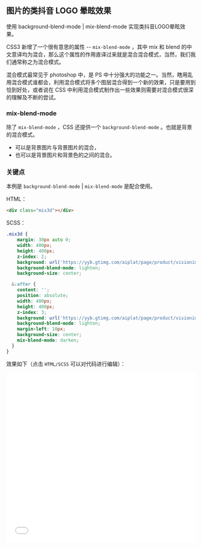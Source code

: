 ## 图片的类抖音 LOGO 晕眩效果

使用 background-blend-mode | mix-blend-mode 实现类抖音LOGO晕眩效果。

CSS3 新增了一个很有意思的属性 -- `mix-blend-mode` ，其中 mix 和 blend 的中文意译均为混合，那么这个属性的作用直译过来就是混合混合模式，当然，我们我们通常称之为混合模式。

混合模式最常见于 photoshop 中，是 PS 中十分强大的功能之一。当然，瞎用乱用混合模式谁都会，利用混合模式将多个图层混合得到一个新的效果，只是要用到恰到好处，或者说在 CSS 中利用混合模式制作出一些效果则需要对混合模式很深的理解及不断的尝试。

### mix-blend-mode

除了 `mix-blend-mode` ，CSS 还提供一个 `background-blend-mode` 。也就是背景的混合模式。

+ 可以是背景图片与背景图片的混合，
+ 也可以是背景图片和背景色的之间的混合。

### 关键点

本例是 `background-blend-mode` | `mix-blend-mode` 是配合使用。

HTML：

```html
<div class="mix3d"></div>
```

SCSS：
```scss
.mix3d {
    margin: 30px auto 0;
    width: 400px;
    height: 400px;
    z-index: 2;
    background: url('https://yyb.gtimg.com/aiplat/page/product/visionimgidy/img/demo6-16a47e5d31.jpg?max_age=31536000'), cyan;
    background-blend-mode: lighten;
    background-size: center;

  &:after {
    content: '';
    position: absolute;
    width: 400px;
    height: 400px;
    z-index: 3;
    background: url('https://yyb.gtimg.com/aiplat/page/product/visionimgidy/img/demo6-16a47e5d31.jpg?max_age=31536000'), red;
    background-blend-mode: lighten;
    margin-left: 10px;
    background-size: center;
    mix-blend-mode: darken;
  }
}
```

效果如下（点击 `HTML/SCSS` 可以对代码进行编辑）：

<iframe height='450' scrolling='no' title='使用background-blend-mode | mix-blend-mode 实现类抖音LOGO晕眩效果' src='//codepen.io/Chokcoco/embed/VVMQgj/?height=265&theme-id=0&default-tab=result' frameborder='no' allowtransparency='true' allowfullscreen='true' style='width: 100%;'>See the Pen <a href='https://codepen.io/Chokcoco/pen/VVMQgj/'>使用background-blend-mode | mix-blend-mode 实现类抖音LOGO晕眩效果</a> by Chokcoco (<a href='https://codepen.io/Chokcoco'>@Chokcoco</a>) on <a href='https://codepen.io'>CodePen</a>.
</iframe>